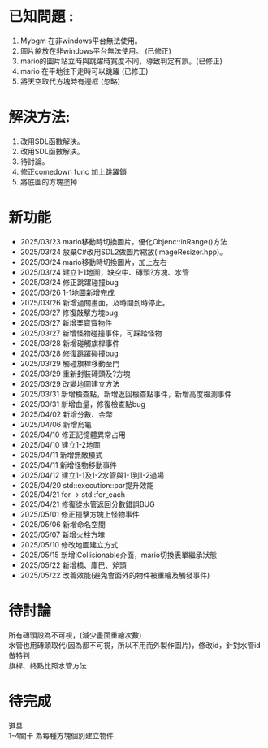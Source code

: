#	已知問題 :

1. Mybgm 在非windows平台無法使用。
2. 圖片縮放在非windows平台無法使用。 (已修正)
3. mario的圖片站立時與跳躍時寬度不同，導致判定有誤。(已修正)
4. mario 在平地往下走時可以跳躍 (已修正)
5. 將天空取代方塊時有邊框 (忽略)

#	解決方法:

1. 改用SDL函數解決。
2. 改用SDL函數解決。
3. 待討論。
4. 修正comedown func 加上跳躍鎖
5. 將底圖的方塊塗掉

# 新功能

* 2025/03/23 mario移動時切換圖片，優化Objenc::inRange()方法  
* 2025/03/24 放棄C#改用SDL2做圖片縮放(ImageResizer.hpp)。  
* 2025/03/24 mario移動時切換圖片，加上左右  
* 2025/03/24 建立1-1地圖，缺空中、磚頭?方塊、水管  
* 2025/03/24 修正跳躍碰撞bug  
* 2025/03/26 1-1地圖新增完成  
* 2025/03/26 新增過關畫面，及時間到時停止。  
* 2025/03/27 修復敲擊方塊bug  
* 2025/03/27 新增栗寶寶物件  
* 2025/03/27 新增怪物碰撞事件，可踩踏怪物  
* 2025/03/28 新增碰觸旗桿事件  
* 2025/03/28 修復跳躍碰撞bug  
* 2025/03/29 觸碰旗桿移動至門  
* 2025/03/29 重新封裝磚頭及?方塊  
* 2025/03/29 改變地圖建立方法  
* 2025/03/31 新增檢查點，新增返回檢查點事件，新增高度檢測事件  
* 2025/03/31 新增血量，修復檢查點bug  
* 2025/04/02 新增分數、金幣  
* 2025/04/06 新增烏龜  
* 2025/04/10 修正記憶體異常占用  
* 2025/04/10 建立1-2地圖  
* 2025/04/11 新增無敵模式  
* 2025/04/11 新增怪物移動事件  
* 2025/04/12 建立1-1及1-2水管與1-1到1-2過場  
* 2025/04/20 std::execution::par提升效能  
* 2025/04/21 for -> std::for_each  
* 2025/04/21 修復從水管返回分數錯誤BUG  
* 2025/05/01 修正撞擊方塊上怪物事件  
* 2025/05/06 新增命名空間  
* 2025/05/07 新增火柱方塊  
* 2025/05/10 修改地圖建立方式  
* 2025/05/15 新增ICollisionable介面，mario切換表單繼承狀態  
* 2025/05/22 新增橋、庫巴、斧頭  
* 2025/05/22 改善效能(避免會面外的物件被重繪及觸發事件)


# 待討論

所有磚頭設為不可視，(減少畫面重繪次數)  
水管也用磚頭取代(因為都不可視，所以不用而外製作圖片)，修改id，針對水管id做特判  
旗桿、終點比照水管方法  

# 待完成

道具  
1-4關卡
為每種方塊個別建立物件
